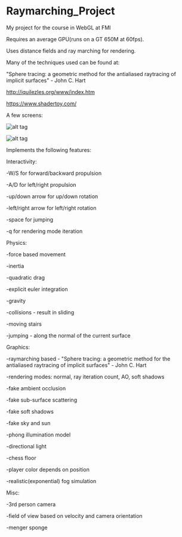 # Raymarching_Project
My project for the course in WebGL at FMI

Requires an average GPU(runs on a GT 650M at 60fps).

Uses distance fields and ray marching for rendering.

Many of the techniques used can be found at:

"Sphere tracing: a geometric method for the antialiased raytracing of implicit surfaces" - John C. Hart

http://iquilezles.org/www/index.htm

https://www.shadertoy.com/


A few screens:

![alt tag](http://i.imgur.com/bkl8ac0.png)

![alt tag](http://i.imgur.com/Nxq0iDM.png)


Implements the following features:

Interactivity:

-W/S for forward/backward propulsion

-A/D for left/right propulsion
		
-up/down arrow for up/down rotation
		
-left/right arrow for left/right rotation
		
-space for jumping
		
-q for rendering mode iteration
		
Physics:
		
-force based movement
		
-inertia
		
-quadratic drag
		
-explicit euler integration

-gravity
		
-collisions - result in sliding
		
-moving stairs

-jumping - along the normal of the current surface
		
Graphics:
		
-raymarching based - "Sphere tracing: a geometric method for the antialiased raytracing of implicit surfaces" - John C. Hart

-rendering modes: normal, ray iteration count, AO, soft shadows

-fake ambient occlusion

-fake sub-surface scattering

-fake soft shadows

-fake sky and sun

-phong illumination model

-directional light

-chess floor

-player color depends on position

-realistic(exponential) fog simulation

Misc:

-3rd person camera

-field of view based on velocity and camera orientation

-menger sponge
